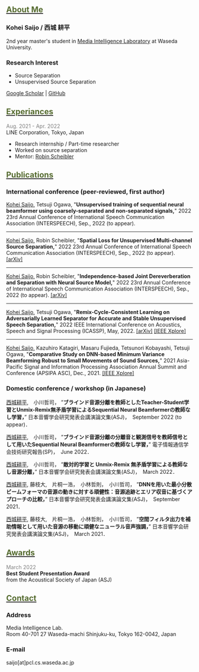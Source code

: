 ## <u><font color="DarkOliveGreen">About Me</font></u>

### Kohei Saijo / 西城 耕平

2nd year master's student in [Media Intelligence Laboratory](http://www.pcl.cs.waseda.ac.jp/) at Waseda University.

### Research Interest
* Source Separation
* Unsupervised Source Separation

[Google Scholar](https://scholar.google.com/citations?user=ptyPzY4AAAAJ&hl=ja&oi=ao) | 
[GitHub](https://github.com/kohei0209)


## <u><font color="DarkOliveGreen">Experiances</font></u>

<span style="color: Gray; ">Aug. 2021 - Apr. 2022</span>  
LINE Corporation, Tokyo, Japan
* Research internship / Part-time researcher
* Worked on source separation
* Mentor: [Robin Scheibler](http://www.robinscheibler.org/)


## <u><font color="DarkOliveGreen">Publications</font></u>

### International conference (peer-reviewed, first author)

<u>Kohei Saijo,</u> Tetsuji Ogawa, 
"**Unsupervised training of sequential neural beamformer using coarsely-separated and non-separated signals,**"
2022 23rd Annual Conference of International Speech Communication Association (INTERSPEECH), Sep., 2022 (to appear).

---

<u>Kohei Saijo,</u> Robin Scheibler,
"**Spatial Loss for Unsupervised Multi-channel Source Separation,**"
2022 23rd Annual Conference of International Speech Communication Association (INTERSPEECH), Sep., 2022 (to appear).
 [[arXiv]](https://arxiv.org/abs/2204.00210)

---

<u>Kohei Saijo,</u> Robin Scheibler,
"**Independence-based Joint Dereverberation and Separation with Neural Source Model,**"
2022 23rd Annual Conference of International Speech Communication Association (INTERSPEECH), Sep., 2022 (to appear).
 [[arXiv]](http://128.84.21.203/abs/2110.06545)

---

<u>Kohei Saijo,</u> Tetsuji Ogawa, 
"**Remix-Cycle-Consistent Learning on Adversarially Learned Separator for Accurate and Stable Unsupervised Speech Separation,**" 
2022 IEEE International Conference on Acoustics, Speech and Signal Processing (ICASSP), May, 2022. 
 [[arXiv]](https://arxiv.org/abs/2203.14080) [[IEEE Xplore]](https://ieeexplore.ieee.org/abstract/document/9746655)

---

<u>Kohei Saijo,</u> Kazuhiro Katagiri, Masaru Fujieda, Tetsunori Kobayashi, Tetsuji Ogawa, 
"**Comparative Study on DNN-based Minimum Variance Beamforming Robust to Small Movements of Sound Sources,**" 
2021 Asia-Pacific Signal and Information Processing Association Annual Summit and Conference (APSIPA ASC), Dec., 2021. 
 [[IEEE Xplore]](https://ieeexplore.ieee.org/abstract/document/9689225)


### Domestic conference / workshop (in Japanese)

<u>西城耕平,</u>　小川哲司，
”**ブラインド音源分離を教師としたTeacher-Student学習とUnmix-Remix無矛盾学習によるSequential Neural Beamformerの教師なし学習，**”
日本音響学会研究発表会講演論文集(ASJ)，　September 2022 (to appear)．

<u>西城耕平,</u>　小川哲司，
”**ブラインド音源分離の分離音と観測信号を教師信号として用いたSequential Neural Beamformerの教師なし学習，**”
電子情報通信学会技術研究報告(SP)，　June 2022．

<u>西城耕平,</u>　小川哲司，
”**敵対的学習と Unmix-Remix 無矛盾学習による教師なし音源分離，**”
日本音響学会研究発表会講演論文集(ASJ)，　March 2022．

<u>西城耕平,</u> 藤枝大,　片桐一浩，　小林哲則，　小川哲司，
”**DNNを用いた最小分散ビームフォーマの音源の動きに対する頑健性：音源追跡とエリア収音に基づくアプローチの比較，**”
日本音響学会研究発表会講演論文集(ASJ)，　September 2021．

<u>西城耕平,</u> 藤枝大,　片桐一浩，　小林哲則，　小川哲司，
”**空間フィルタ出力を補助情報として用いた音源の移動に頑健なニューラル音声強調，**”
日本音響学会研究発表会講演論文集(ASJ)，　March 2021．



## <u><font color="DarkOliveGreen">Awards</font></u>

<span style="color: Gray; ">March 2022</span>  
**Best Student Presentation Award**  
from the Acoustical Society of Japan (ASJ)


## <u><font color="DarkOliveGreen">Contact</font></u>

### Address
Media Intelligence Lab.  
Room 40-701 27 Waseda-machi
Shinjuku-ku, Tokyo 162-0042, Japan

### E-mail
saijo[at]pcl.cs.waseda.ac.jp
